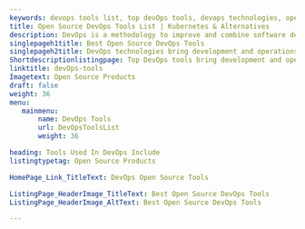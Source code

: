 ```yaml
---
keywords: devops tools list, top devOps tools, devops technologies, open source devops tools, devops open source, tools used in devops
title: Open Source DevOps Tools List | Kubernetes & Alternatives
description: DevOps is a methodology to improve and combine software development (Dev) and IT operations (Ops). It focuses on constant testing and rapid IT service delivery.
singlepageh1title: Best Open Source DevOps Tools
singlepageh2title: DevOps technologies bring development and operations teams together by combining software development and IT operations. It focuses on constant service delivery
Shortdescriptionlistingpage: Top DevOps tools bring development and operations teams together by combining software development and IT operations. It focuses on constant service delivery.
linktitle: devOps-tools
Imagetext: Open Source Products
draft: false
weight: 36
menu:
   mainmenu: 
       name: DevOps Tools
       url: DevOpsToolsList
       weight: 36

heading: Tools Used In DevOps Include
listingtypetag: Open Source Products

HomePage_Link_TitleText: DevOps Open Source Tools

ListingPage_HeaderImage_TitleText: Best Open Source DevOps Tools
ListingPage_HeaderImage_AltText: Best Open Source DevOps Tools

---
```


